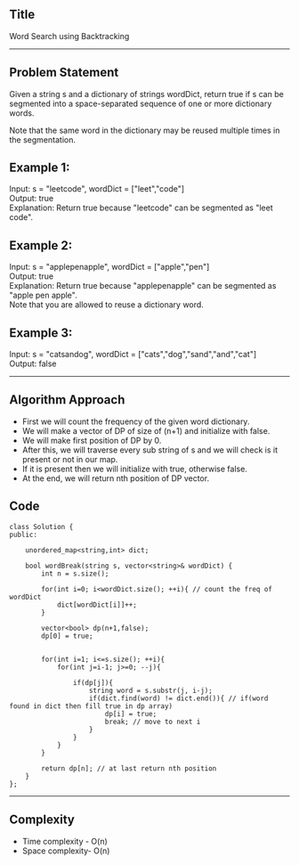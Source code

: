 ## Title

Word Search using Backtracking


<hr>

## Problem Statement

Given a string s and a dictionary of strings wordDict, return true if s can be segmented into a space-separated sequence of one or more dictionary words.

Note that the same word in the dictionary may be reused multiple times in the segmentation.

## Example 1:
Input: s = "leetcode", wordDict = ["leet","code"]
<br>Output: true
<br>Explanation: Return true because "leetcode" can be segmented as "leet code".

## Example 2:
Input: s = "applepenapple", wordDict = ["apple","pen"]
<br>Output: true
<br>Explanation: Return true because "applepenapple" can be segmented as "apple pen apple".
<br>Note that you are allowed to reuse a dictionary word.

## Example 3:
Input: s = "catsandog", wordDict = ["cats","dog","sand","and","cat"]
<br>Output: false


<hr>

## Algorithm Approach

<ul>
    <li>First we will count the frequency of the given word dictionary.</li>
<li>We will make a vector of DP of size of (n+1) and initialize with false.</li>
<li>We will make first position of DP by 0.</li>
<li>After this, we will traverse every sub string of s and we will check is it present or not in our map.</li>
<li>If it is present then we will initialize with true, otherwise false.</li>
<li>At the end, we will return nth position of DP vector.</li>
    </ul>
    

## Code

```
class Solution {
public:
    
    unordered_map<string,int> dict;
    
    bool wordBreak(string s, vector<string>& wordDict) {
        int n = s.size();
        
        for(int i=0; i<wordDict.size(); ++i){ // count the freq of wordDict
            dict[wordDict[i]]++;
        }
        
        vector<bool> dp(n+1,false);
        dp[0] = true;
        
        
        for(int i=1; i<=s.size(); ++i){
            for(int j=i-1; j>=0; --j){
                
                if(dp[j]){    
                    string word = s.substr(j, i-j);
                    if(dict.find(word) != dict.end()){ // if(word found in dict then fill true in dp array)
                        dp[i] = true;
                        break; // move to next i
                    }
                }
            }
        }
        
        return dp[n]; // at last return nth position
    }
};

```
<hr>

## Complexity

<ul>
    <li>Time complexity - O(n)</li>
     <li>Space complexity- O(n)</li>
    </ul>
    
